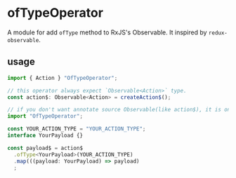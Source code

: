 # ofTypeOperator

A module for add `ofType` method to RxJS's Observable.
It inspired by `redux-observable`.

## usage

```javascript
import { Action } "OfTypeOperator";

// this operator always expect `Observable<Action>` type.
const action$: Observable<Action> = createAction$();

// if you don't want annotate source Observable(like action$), it is only necessary to import module.
import "OfTypeOperator";

const YOUR_ACTION_TYPE = "YOUR_ACTION_TYPE";
interface YourPayload {}

const payload$ = action$
  .ofType<YourPayload>(YOUR_ACTION_TYPE)
  .map(((payload: YourPayload) => payload)
  ;
```